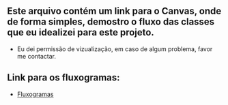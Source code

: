 ## Este arquivo contém um link para o Canvas, onde de forma simples, demostro o fluxo das classes que eu idealizei para este projeto.

- Eu dei permissão de vizualização, em caso de algum problema, favor me contactar.

## Link para os fluxogramas:

- [Fluxogramas](https://www.canva.com/design/DAGWICQptcg/t24f9-fQx1qRMoXpRoP9Gw/edit?utm_content=DAGWICQptcg&utm_campaign=designshare&utm_medium=link2&utm_source=sharebutton)
